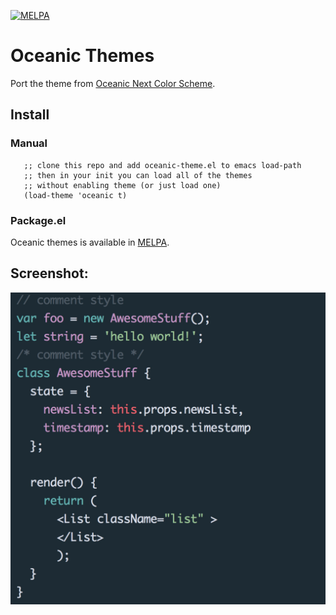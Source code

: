 [![MELPA](https://melpa.org/packages/oceanic-theme-badge.svg)](https://melpa.org/#/oceanic-theme)

# Oceanic Themes
  Port the theme from [Oceanic Next Color Scheme](https://github.com/voronianski/oceanic-next-color-scheme).

## Install
### Manual
 ```elisp
    ;; clone this repo and add oceanic-theme.el to emacs load-path
    ;; then in your init you can load all of the themes
    ;; without enabling theme (or just load one)
    (load-theme 'oceanic t)
```
### Package.el
Oceanic themes is available in [MELPA](http://melpa.org).

## Screenshot:
  ![Screenshot](./screenshots/screenshot.pic.jpg)
